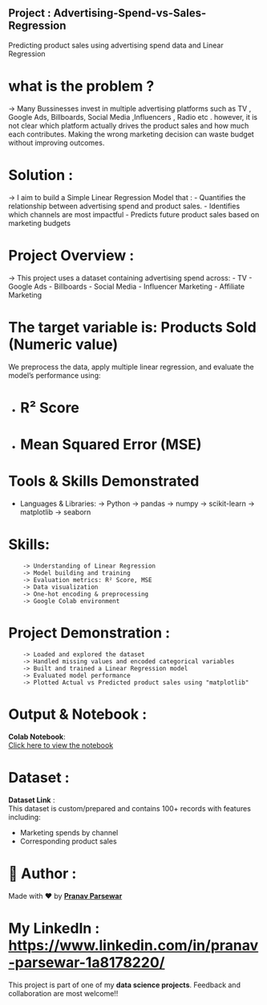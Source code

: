 ## Project : Advertising-Spend-vs-Sales-Regression
Predicting product sales using advertising spend data and Linear Regression
# what is the problem ?
-> Many Bussinesses invest in multiple advertising platforms such as TV , Google Ads, Billboards, Social Media ,Influencers , Radio etc .
   however, it is not clear which platform actually drives the product sales and how much each contributes. Making the wrong marketing 
   decision can waste budget without improving outcomes.
# Solution :
-> I aim to build a Simple Linear Regression Model that :
         - Quantifies the relationship between advertising spend and product sales.
         - Identifies which channels are most impactful
         - Predicts future product sales based on marketing budgets

# Project Overview :
-> This project uses a dataset containing advertising spend across:
         - TV
         - Google Ads
         - Billboards
         - Social Media
         - Influencer Marketing
         - Affiliate Marketing
# The target variable is:  Products Sold (Numeric value)

We preprocess the data, apply multiple linear regression, and evaluate the model’s performance using:
 - # R² Score
 - # Mean Squared Error (MSE)

# Tools & Skills Demonstrated
 - Languages & Libraries:
                      -> Python
                      -> pandas
                      -> numpy
                      -> scikit-learn
                      -> matplotlib
                      -> seaborn
# Skills:
        -> Understanding of Linear Regression
        -> Model building and training
        -> Evaluation metrics: R² Score, MSE
        -> Data visualization
        -> One-hot encoding & preprocessing
        -> Google Colab environment
        
# Project Demonstration :
        -> Loaded and explored the dataset
        -> Handled missing values and encoded categorical variables
        -> Built and trained a Linear Regression model
        -> Evaluated model performance
        -> Plotted Actual vs Predicted product sales using "matplotlib" 

# Output & Notebook :

**Colab Notebook**:  
[Click here to view the notebook](https://github.com/ParsewarPranav/Advertising-Spend-vs-Sales-Regression-project/blob/main/Project1.ipynb)
        
# Dataset :
**Dataset Link** :  
This dataset is custom/prepared and contains 100+ records with features including:
- Marketing spends by channel
- Corresponding product sales

        
# 👤 Author : 
Made with ❤️ by **[Pranav Parsewar](https://github.com/ParsewarPranav)**  
# My LinkedIn : https://www.linkedin.com/in/pranav-parsewar-1a8178220/
This project is part of one of my **data science projects**. Feedback and collaboration are most welcome!!
